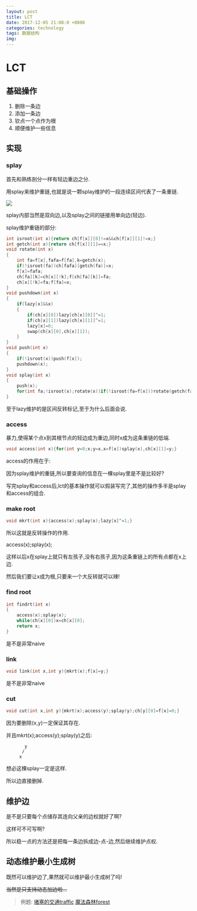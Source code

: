 ```yaml
---
layout: post
title: LCT
date: 2017-12-05 21:08:0 +0800
categories: technology
tags: 数据结构
img: 
---
```


# LCT

## 基础操作

1. 删除一条边
2. 添加一条边
3. 钦点一个点作为根
4. 顺便维护一些信息

## 实现

### splay

首先和熟练剖分一样有轻边重边之分.

用splay来维护重链,也就是说一颗splay维护的一段连续区间代表了一条重链.

![](http://images.cnblogs.com/cnblogs_com/DOlaBMOon/1095820/o_5b214c3f88087da7101520f9f57761a2.png)

splay内部当然是双向边,以及splay之间的链接用单向边(轻边).

splay维护重链的部分:

```cpp
int isroot(int x){return ch[f[x]][0]!=x&&ch[f[x]][1]!=x;}
int getch(int x){return ch[f[x]][1]==x;}
void rotate(int x)
{
	int fa=f[x],fafa=f[fa],k=getch(x);
	if(!isroot(fa))ch[fafa][getch(fa)]=x;
	f[x]=fafa;
	ch[fa][k]=ch[x][!k];f[ch[fa][k]]=fa;
	ch[x][!k]=fa;f[fa]=x;
}
void pushdown(int x)
{
	if(lazy[x]&&x)
	{
		if(ch[x][0])lazy[ch[x][0]]^=1;
		if(ch[x][1])lazy[ch[x][1]]^=1;
		lazy[x]=0;
		swap(ch[x][0],ch[x][1]);
	}
}
void push(int x)
{
	if(!isroot(x))push(f[x]);
	pushdown(x);
}
void splay(int x)
{
	push(x);
	for(int fa;!isroot(x);rotate(x))if(!isroot(fa=f[x]))rotate(getch(fa)==getch(x)?fa:x);
}
```

至于lazy维护的是区间反转标记,至于为什么后面会说.

### access

暴力,使得某个点x到其根节点的轻边成为重边,同时x成为这条重链的低端.

```cpp
void access(int x){for(int y=0;x;y=x,x=f[x])splay(x),ch[x][1]=y;}
```

access的作用在于:

因为splay维护的重链,所以要查询的信息在一棵splay里是不是比较好?

写完splay和access后,lct的基本操作就可以假装写完了,其他的操作多半是splay和access的组合.

### make root

```cpp
void mkrt(int x){access(x);splay(x);lazy[x]^=1;}
```

所以这就是反转操作的作用.

access(x);splay(x);

这样以后x在splay上就只有左孩子,没有右孩子,因为这条重链上的所有点都在x上边.

然后我们要让x成为根,只要来一个大反转就可以辣!

### find root

```cpp
int findrt(int x)
{
	access(x);splay(x);
	while(ch[x][0])x=ch[x][0];
	return x;
}
```

是不是非常naive

### link

```cpp
void link(int x,int y){mkrt(x);f[x]=y;}
```

是不是非常naive

### cut

```cpp
void cut(int x,int y){mkrt(x);access(y);splay(y);ch[y][0]=f[x]=0;}
```

因为要删除(x,y)一定保证其存在.

并且mkrt(x);access(y);splay(y)之后:

           y
          /
         x

想必这棵splay一定是这样.

所以边直接删掉.

## 维护边

是不是只要每个点储存其连向父亲的边权就好了啊?

这样可不可写啊?

所以稳一点的方法还是把每一条边拆成边-点-边,然后继续维护点权.

## 动态维护最小生成树

既然可以维护边了,果然就可以维护最小生成树了吗!

~~当然是只支持动态加边啦...~~

>例题:
[堵塞的交通traffic](http://uoj.ac/problem/3)
[魔法森林forest](http://www.lydsy.com/JudgeOnline/problem.php?id=1018)

